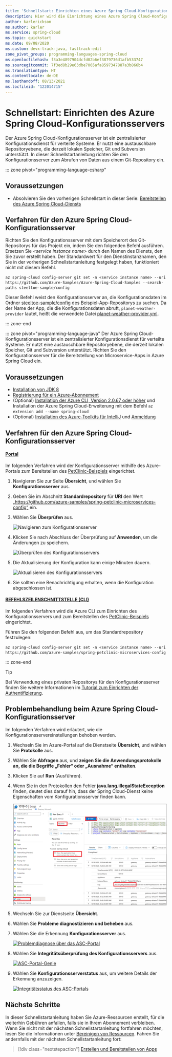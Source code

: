 ```yaml
---
title: 'Schnellstart: Einrichten eines Azure Spring Cloud-Konfigurationsservers'
description: Hier wird die Einrichtung eines Azure Spring Cloud-Konfigurationsservers für die App-Bereitstellung erläutert.
author: karlerickson
ms.author: karler
ms.service: spring-cloud
ms.topic: quickstart
ms.date: 09/08/2020
ms.custom: devx-track-java, fasttrack-edit
zone_pivot_groups: programming-languages-spring-cloud
ms.openlocfilehash: f3a3e4897904dcfd02b6ef3879736d1afb533747
ms.sourcegitcommit: 7f3ed8b29e63dbe7065afa8597347887a3b866b4
ms.translationtype: HT
ms.contentlocale: de-DE
ms.lasthandoff: 08/13/2021
ms.locfileid: "122014715"
---
```

# <a name="quickstart-set-up-azure-spring-cloud-configuration-server"></a>Schnellstart: Einrichten des Azure Spring Cloud-Konfigurationsservers

Der Azure Spring Cloud-Konfigurationsserver ist ein zentralisierter Konfigurationsdienst für verteilte Systeme. Er nutzt eine austauschbare Repositoryebene, die derzeit lokalen Speicher, Git und Subversion unterstützt. In dieser Schnellstartanleitung richten Sie den Konfigurationsserver zum Abrufen von Daten aus einem Git-Repository ein.

::: zone pivot="programming-language-csharp"

## <a name="prerequisites"></a>Voraussetzungen

* Absolvieren Sie den vorherigen Schnellstart in dieser Serie: [Bereitstellen des Azure Spring Cloud-Diensts](./quickstart-provision-service-instance.md)

## <a name="azure-spring-cloud-config-server-procedures"></a>Verfahren für den Azure Spring Cloud-Konfigurationsserver

Richten Sie den Konfigurationsserver mit dem Speicherort des Git-Repositorys für das Projekt ein, indem Sie den folgenden Befehl ausführen. Ersetzen Sie *\<service instance name>* durch den Namen des Diensts, den Sie zuvor erstellt haben. Der Standardwert für den Dienstinstanznamen, den Sie in der vorherigen Schnellstartanleitung festgelegt haben, funktioniert nicht mit diesem Befehl.

```azurecli
az spring-cloud config-server git set -n <service instance name> --uri https://github.com/Azure-Samples/Azure-Spring-Cloud-Samples --search-paths steeltoe-sample/config
```

Dieser Befehl weist den Konfigurationsserver an, die Konfigurationsdaten im Ordner [steeltoe-sample/config](https://github.com/Azure-Samples/Azure-Spring-Cloud-Samples/tree/master/steeltoe-sample/config) des Beispiel-App-Repositorys zu suchen. Da der Name der App, die die Konfigurationsdaten abruft, `planet-weather-provider` lautet, heißt die verwendete Datei [planet-weather-provider.yml](https://github.com/Azure-Samples/Azure-Spring-Cloud-Samples/blob/master/steeltoe-sample/config/planet-weather-provider.yml).

::: zone-end

::: zone pivot="programming-language-java"
Der Azure Spring Cloud-Konfigurationsserver ist ein zentralisierter Konfigurationsdienst für verteilte Systeme. Er nutzt eine austauschbare Repositoryebene, die derzeit lokalen Speicher, Git und Subversion unterstützt.  Richten Sie den Konfigurationsserver für die Bereitstellung von Microservice-Apps in Azure Spring Cloud ein.

## <a name="prerequisites"></a>Voraussetzungen

* [Installation von JDK 8](/java/azure/jdk/)
* [Registrierung für ein Azure-Abonnement](https://azure.microsoft.com/free/)
* (Optional) [Installation der Azure CLI, Version 2.0.67 oder höher](/cli/azure/install-azure-cli) und Installation der Azure Spring Cloud-Erweiterung mit dem Befehl `az extension add --name spring-cloud`
* (Optional) [Installation des Azure-Toolkits für IntelliJ](https://plugins.jetbrains.com/plugin/8053-azure-toolkit-for-intellij/) und [Anmeldung](/azure/developer/java/toolkit-for-intellij/create-hello-world-web-app#installation-and-sign-in)

## <a name="azure-spring-cloud-config-server-procedures"></a>Verfahren für den Azure Spring Cloud-Konfigurationsserver

#### <a name="portal"></a>[Portal](#tab/Azure-portal)

Im folgenden Verfahren wird der Konfigurationsserver mithilfe des Azure-Portals zum Bereitstellen des [PetClinic-Beispiels](https://github.com/azure-samples/spring-petclinic-microservices) eingerichtet.

1. Navigieren Sie zur Seite **Übersicht**, und wählen Sie **Konfigurationsserver** aus.

2. Geben Sie im Abschnitt **Standardrepository** für **URI** den Wert „https://github.com/azure-samples/spring-petclinic-microservices-config“ ein.

3. Wählen Sie **Überprüfen** aus.

    ![Navigieren zum Konfigurationsserver](media/spring-cloud-quickstart-launch-app-portal/portal-config.png)

4. Klicken Sie nach Abschluss der Überprüfung auf **Anwenden**, um die Änderungen zu speichern.

    ![Überprüfen des Konfigurationsservers](media/spring-cloud-quickstart-launch-app-portal/validate-complete.png)

5. Die Aktualisierung der Konfiguration kann einige Minuten dauern.

    ![Aktualisieren des Konfigurationsservers](media/spring-cloud-quickstart-launch-app-portal/updating-config.png)

6. Sie sollten eine Benachrichtigung erhalten, wenn die Konfiguration abgeschlossen ist.

#### <a name="cli"></a>[BEFEHLSZEILENSCHNITTSTELLE (CLI)](#tab/Azure-CLI)

Im folgenden Verfahren wird die Azure CLI zum Einrichten des Konfigurationsservers und zum Bereitstellen des [PetClinic-Beispiels](https://github.com/azure-samples/spring-petclinic-microservices) eingerichtet.

Führen Sie den folgenden Befehl aus, um das Standardrepository festzulegen:

```azurecli
az spring-cloud config-server git set -n <service instance name> --uri https://github.com/azure-samples/spring-petclinic-microservices-config
```

::: zone-end

> [!TIP]
> Bei Verwendung eines privaten Repositorys für den Konfigurationsserver finden Sie weitere Informationen im [Tutorial zum Einrichten der Authentifizierung](./how-to-config-server.md).

## <a name="troubleshooting-of-azure-spring-cloud-config-server"></a>Problembehandlung beim Azure Spring Cloud-Konfigurationsserver

Im folgenden Verfahren wird erläutert, wie die Konfigurationsservereinstellungen behoben werden.

1. Wechseln Sie im Azure-Portal auf die Dienstseite **Übersicht**, und wählen Sie **Protokolle** aus.
1. Wählen Sie **Abfragen** aus, und **zeigen Sie die Anwendungsprotokolle an, die die Begriffe „Fehler“ oder „Ausnahme“ enthalten**.
1. Klicken Sie auf **Run** (Ausführen).
1. Wenn Sie in den Protokollen den Fehler **java.lang.illegalStateException** finden, deutet dies darauf hin, dass der Spring Cloud-Dienst keine Eigenschaften vom Konfigurationsserver finden kann.

    [ ![Über das ASC-Portal ausgeführte Abfrage](media/spring-cloud-quickstart-setup-config-server/setup-config-server-query.png) ](media/spring-cloud-quickstart-setup-config-server/setup-config-server-query.png)

1. Wechseln Sie zur Dienstseite **Übersicht**.
1. Wählen Sie **Probleme diagnostizieren und beheben** aus.
1. Wählen Sie die Erkennung **Konfigurationsserver** aus.

    [ ![Problemdiagnose über das ASC-Portal](media/spring-cloud-quickstart-setup-config-server/setup-config-server-diagnose.png) ](media/spring-cloud-quickstart-setup-config-server/setup-config-server-diagnose.png)

1. Wählen Sie **Integritätsüberprüfung des Konfigurationsservers** aus.

    [ ![ASC-Portal-Genie](media/spring-cloud-quickstart-setup-config-server/setup-config-server-genie.png) ](media/spring-cloud-quickstart-setup-config-server/setup-config-server-genie.png)

1. Wählen Sie **Konfigurationsserverstatus** aus, um weitere Details der Erkennung anzuzeigen.

    [ ![Integritätsstatus des ASC-Portals](media/spring-cloud-quickstart-setup-config-server/setup-config-server-health-status.png) ](media/spring-cloud-quickstart-setup-config-server/setup-config-server-health-status.png)

## <a name="next-steps"></a>Nächste Schritte

In dieser Schnellstartanleitung haben Sie Azure-Ressourcen erstellt, für die weiterhin Gebühren anfallen, falls sie in Ihrem Abonnement verbleiben. Wenn Sie nicht mit der nächsten Schnellstartanleitung fortfahren möchten, lesen Sie die Informationen unter [Bereinigen von Ressourcen](./quickstart-logs-metrics-tracing.md#clean-up-resources). Fahren Sie andernfalls mit der nächsten Schnellstartanleitung fort:

> [!div class="nextstepaction"]
> [Erstellen und Bereitstellen von Apps](./quickstart-deploy-apps.md)
